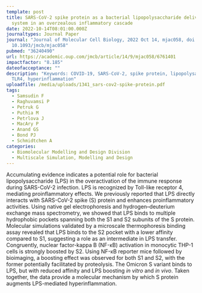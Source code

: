 ```yaml
---
template: post
title: SARS-CoV-2 spike protein as a bacterial lipopolysaccharide delivery
  system in an overzealous inflammatory cascade
date: 2022-10-14T08:01:00.000Z
journaltypes: Journal Paper
journal: "Journal of Molecular Cell Biology, 2022 Oct 14, mjac058, doi:
  10.1093/jmcb/mjac058"
pubmed: "36240490"
url: https://academic.oup.com/jmcb/article/14/9/mjac058/6761401
impactfactor: "8.185"
dateofacceptance: ""
description: "Keywords: COVID-19, SARS-CoV-2, spike protein, lipopolysaccharide,
  TLR4, hyperinflammation"
uploadfile: /media/uploads/1341_sars-cov2-spike-protein.pdf
tags:
  - Samsudin F
  - Raghuvamsi P
  - Petruk G
  - Puthia M
  - Petrlova J
  - MacAry P
  - Anand GS
  - Bond PJ
  - Schmidtchen A
categories:
  - Biomolecular Modelling and Design Division
  - Multiscale Simulation, Modelling and Design
---
```

<!--StartFragment-->

Accumulating evidence indicates a potential role for bacterial lipopolysaccharide (LPS) in the overactivation of the immune response during SARS-CoV-2 infection. LPS is recognized by Toll-like receptor 4, mediating proinflammatory effects. We previously reported that LPS directly interacts with SARS-CoV-2 spike (S) protein and enhances proinflammatory activities. Using native gel electrophoresis and hydrogen–deuterium exchange mass spectrometry, we showed that LPS binds to multiple hydrophobic pockets spanning both the S1 and S2 subunits of the S protein. Molecular simulations validated by a microscale thermophoresis binding assay revealed that LPS binds to the S2 pocket with a lower affinity compared to S1, suggesting a role as an intermediate in LPS transfer. Congruently, nuclear factor-kappa B (NF-κB) activation in monocytic THP-1 cells is strongly boosted by S2. Using NF-κB reporter mice followed by bioimaging, a boosting effect was observed for both S1 and S2, with the former potentially facilitated by proteolysis. The Omicron S variant binds to LPS, but with reduced affinity and LPS boosting *in vitro* and *in vivo*. Taken together, the data provide a molecular mechanism by which S protein augments LPS-mediated hyperinflammation.

<!--EndFragment-->